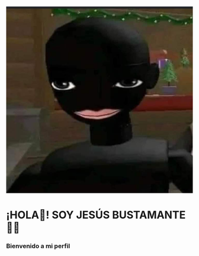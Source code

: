 ![alt text](<WhatsApp Image 2024-08-02 at 12.40.25 PM.jpeg>)

# ¡HOLA👋! SOY JESÚS BUSTAMANTE🧑‍💻

### Bienvenido a mi perfil

